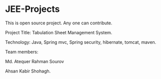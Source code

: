 # JEE-Projects

This is open source project. Any one can contribute.

Project Title: Tabulation Sheet Management System.

Technology: Java, Spring mvc, Spring security, hibernate, tomcat, maven. 

Team members: 

Md. Atequer Rahman Sourov

Ahsan Kabir Shohagh.
